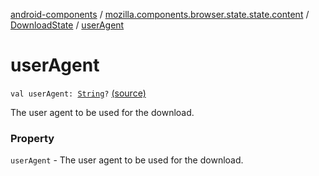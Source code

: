 [android-components](../../index.md) / [mozilla.components.browser.state.state.content](../index.md) / [DownloadState](index.md) / [userAgent](./user-agent.md)

# userAgent

`val userAgent: `[`String`](https://kotlinlang.org/api/latest/jvm/stdlib/kotlin/-string/index.html)`?` [(source)](https://github.com/mozilla-mobile/android-components/blob/master/components/browser/state/src/main/java/mozilla/components/browser/state/state/content/DownloadState.kt#L30)

The user agent to be used for the download.

### Property

`userAgent` - The user agent to be used for the download.